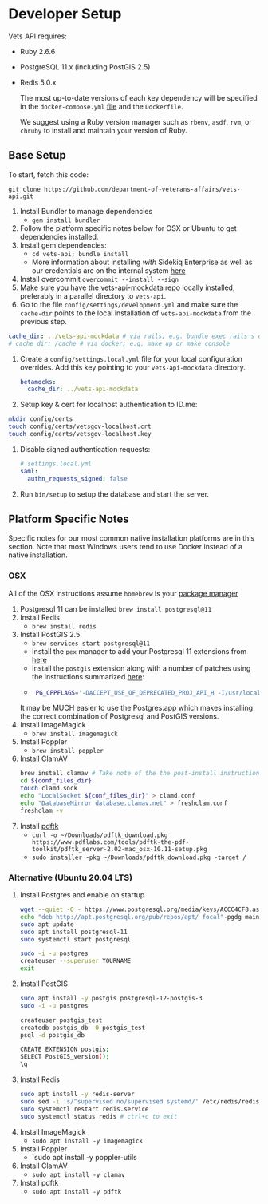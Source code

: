 # Developer Setup

Vets API requires:

- Ruby 2.6.6
- PostgreSQL 11.x (including PostGIS 2.5)
- Redis 5.0.x

   The most up-to-date versions of each key dependency will be specified in the `docker-compose.yml` [file](https://github.com/department-of-veterans-affairs/vets-api/blob/master/docker-compose.yml) and the `Dockerfile`.

   We suggest using a Ruby version manager such as `rbenv`, `asdf`, `rvm`, or `chruby` to install and maintain your version of Ruby.


## Base Setup

To start, fetch this code:

`git clone https://github.com/department-of-veterans-affairs/vets-api.git`

1. Install Bundler to manage dependencies
   - `gem install bundler`
1. Follow the platform specific notes below for OSX or Ubuntu to get dependencies installed.
1. Install gem dependencies:
   - `cd vets-api; bundle install`
   - More information about installing _with_ Sidekiq Enterprise as well as our credentials are on the internal system [here](https://github.com/department-of-veterans-affairs/vets.gov-team/blob/master/Products/Platform/Vets-API/Sidekiq%20Enterprise%20Setup.md)
1. Install overcommit `overcommit --install --sign`
1. Make sure you have the [vets-api-mockdata](https://github.com/department-of-veterans-affairs/vets-api-mockdata) repo locally installed, preferably in a parallel directory to `vets-api`.
1.  Go to the file `config/settings/development.yml` and make sure the `cache-dir` points to the local installation of `vets-api-mockdata` from the previous step.
   ```yaml
   cache_dir: ../vets-api-mockdata # via rails; e.g. bundle exec rails s or bundle exec rails c
   # cache_dir: /cache # via docker; e.g. make up or make console
   ```
1. Create a `config/settings.local.yml` file for your local configuration overrides. Add this key pointing to your `vets-api-mockdata` directory.
   ```yaml
   betamocks:
     cache_dir: ../vets-api-mockdata
   ```
1.  Setup key & cert for localhost authentication to ID.me:
   ```bash
   mkdir config/certs
   touch config/certs/vetsgov-localhost.crt
   touch config/certs/vetsgov-localhost.key
   ```
1. Disable signed authentication requests:
   ```yaml
   # settings.local.yml
   saml:
     authn_requests_signed: false
   ```
1. Run `bin/setup` to setup the database and start the server.


## Platform Specific Notes

Specific notes for our most common native installation platforms are in this section. Note that most Windows users tend to use Docker instead of a native installation.

### OSX

All of the OSX instructions assume `homebrew` is your [package manager](https://brew.sh/)

1. Postgresql 11 can be installed
   `brew install postgresql@11`
1. Install Redis
   - `brew install redis`
1. Install PostGIS 2.5
   - `brew services start postgresql@11`
   - Install the `pex` manager to add your Postgresql 11 extensions from [here](https://github.com/petere/pex#installation)
   - Install the `postgis` extension along with a number of patches using the instructions summarized [here](https://gist.github.com/skissane/0487c097872a7f6d0dcc9bcd120c2ccd):
   - ```bash
      PG_CPPFLAGS='-DACCEPT_USE_OF_DEPRECATED_PROJ_API_H -I/usr/local/include' CFLAGS='-DACCEPT_USE_OF_DEPRECATED_PROJ_API_H -I/usr/local/include' pex install postgis

   It may be MUCH easier to use the Postgres.app which makes installing the correct combination of Postgresql and PostGIS versions.
1. Install ImageMagick
   - `brew install imagemagick`
1. Install Poppler
   - `brew install poppler`
1. Install ClamAV
   ```bash
   brew install clamav # Take note of the the post-install instructions "To finish installation & run clamav you will need to edit the example conf files at `${conf_files_dir}`", which will vary depending on your homebrew installation
   cd ${conf_files_dir}
   touch clamd.sock
   echo "LocalSocket ${conf_files_dir}" > clamd.conf
   echo "DatabaseMirror database.clamav.net" > freshclam.conf
   freshclam -v
   ```
5. Install [pdftk](https://www.pdflabs.com/tools/pdftk-the-pdf-toolkit/pdftk_server-2.02-mac_osx-10.11-setup.pkg)
   - `curl -o ~/Downloads/pdftk_download.pkg https://www.pdflabs.com/tools/pdftk-the-pdf-toolkit/pdftk_server-2.02-mac_osx-10.11-setup.pkg`
   - `sudo installer -pkg ~/Downloads/pdftk_download.pkg -target /`

### Alternative (Ubuntu 20.04 LTS)

1. Install Postgres and enable on startup
   ```bash
   wget --quiet -O - https://www.postgresql.org/media/keys/ACCC4CF8.asc | sudo apt-key add -
   echo "deb http://apt.postgresql.org/pub/repos/apt/ focal"-pgdg main | sudo tee  /etc/apt/sources.list.d/pgdg.list
   sudo apt update
   sudo apt install postgresql-11
   sudo systemctl start postgresql

   sudo -i -u postgres
   createuser --superuser YOURNAME
   exit
   ```
1. Install PostGIS
   ```bash
   sudo apt install -y postgis postgresql-12-postgis-3
   sudo -i -u postgres

   createuser postgis_test
   createdb postgis_db -O postgis_test
   psql -d postgis_db

   CREATE EXTENSION postgis;
   SELECT PostGIS_version();
   \q
   ```
1. Install Redis
   ```bash
   sudo apt install -y redis-server
   sudo sed -i 's/^supervised no/supervised systemd/' /etc/redis/redis.conf
   sudo systemctl restart redis.service
   sudo systemctl status redis # ctrl+c to exit
   ```
1. Install ImageMagick
   - `sudo apt install -y imagemagick`
1. Install Poppler
   - `sudo apt install -y poppler-utils
1. Install ClamAV
   - `sudo apt install -y clamav`
1. Install pdftk
   - `sudo apt install -y pdftk`
